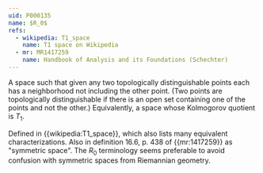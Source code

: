 ```yaml
---
uid: P000135
name: $R_0$
refs:
  - wikipedia: T1_space
    name: T1 space on Wikipedia
  - mr: MR1417259
    name: Handbook of Analysis and its Foundations (Schechter)
---
```


A space such that given any two topologically distinguishable points each has a neighborhood not including the other point.  (Two points are topologically distinguishable if there is an open set containing one of the points and not the other.)  Equivalently, a space whose Kolmogorov quotient is $T_1$.

Defined in {{wikipedia:T1_space}}, which also lists many equivalent characterizations.  Also in definition 16.6, p. 438 of {{mr:1417259}} as "symmetric space".  The $R_0$ terminology seems preferable to avoid confusion with symmetric spaces from Riemannian geometry.
